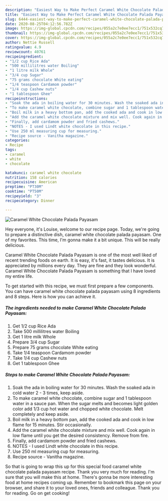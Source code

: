 ```yaml
---
description: "Easiest Way to Make Perfect Caramel White Chocolate Palada Payasam"
title: "Easiest Way to Make Perfect Caramel White Chocolate Palada Payasam"
slug: 6444-easiest-way-to-make-perfect-caramel-white-chocolate-palada-payasam
date: 2020-08-25T04:12:56.782Z
image: https://img-global.cpcdn.com/recipes/055a2c7e0ee7ecc1/751x532cq70/caramel-white-chocolate-palada-payasam-recipe-main-photo.jpg
thumbnail: https://img-global.cpcdn.com/recipes/055a2c7e0ee7ecc1/751x532cq70/caramel-white-chocolate-palada-payasam-recipe-main-photo.jpg
cover: https://img-global.cpcdn.com/recipes/055a2c7e0ee7ecc1/751x532cq70/caramel-white-chocolate-palada-payasam-recipe-main-photo.jpg
author: Nettie Russell
ratingvalue: 4.9
reviewcount: 40761
recipeingredient:
- "1/2 cup Rice Ada"
- "500 millilitres water Boiling"
- "1 litre milk Whole"
- "3/4 cup Sugar"
- "75 grams chocolate White eating"
- "1/4 teaspoon Cardamom powder"
- "1/4 cup Cashew nuts"
- "1 tablespoon Ghee"
recipeinstructions:
- "Soak the ada in boiling water for 30 minutes. Wash the soaked ada in cold water 2 - 3 times, keep aside."
- "To make caramel white chocolate, combine sugar and 1 tablespoon water in a sauce pan. When the sugar melts and becomes light golden color add 1/3 cup hot water and chopped white chocolate. Melt completely and keep aside."
- "Boil milk in a heavy bottom pan, add the cooked ada and cook in low flame for 15 minutes. Stir occasionally."
- "Add the caramel white chocolate mixture and mix well. Cook again in low flame until you get the desired consistency. Remove from fire."
- "Finally, add cardamom powder and fried cashews."
- "NOTES - I used Lindt white chocolate in this recipe."
- "Use 250 ml measuring cup for measuring."
- "Recipe source - Vanitha magazine."
categories:
- Recipe
tags:
- caramel
- white
- chocolate

katakunci: caramel white chocolate 
nutrition: 158 calories
recipecuisine: American
preptime: "PT30M"
cooktime: "PT50M"
recipeyield: "3"
recipecategory: Dinner

---
```



![Caramel White Chocolate Palada Payasam](https://img-global.cpcdn.com/recipes/055a2c7e0ee7ecc1/751x532cq70/caramel-white-chocolate-palada-payasam-recipe-main-photo.jpg)

Hey everyone, it's Louise, welcome to our recipe page. Today, we're going to prepare a distinctive dish, caramel white chocolate palada payasam. One of my favorites. This time, I'm gonna make it a bit unique. This will be really delicious.



Caramel White Chocolate Palada Payasam is one of the most well liked of recent trending foods on earth. It is easy, it's fast, it tastes delicious. It is appreciated by millions every day. They are fine and they look wonderful. Caramel White Chocolate Palada Payasam is something that I have loved my entire life.


To get started with this recipe, we must first prepare a few components. You can have caramel white chocolate palada payasam using 8 ingredients and 8 steps. Here is how you can achieve it.

<!--inarticleads1-->

##### The ingredients needed to make Caramel White Chocolate Palada Payasam:

1. Get 1/2 cup Rice Ada
1. Take 500 millilitres water Boiling
1. Get 1 litre milk Whole
1. Prepare 3/4 cup Sugar
1. Prepare 75 grams chocolate White eating
1. Take 1/4 teaspoon Cardamom powder
1. Take 1/4 cup Cashew nuts
1. Get 1 tablespoon Ghee




<!--inarticleads2-->

##### Steps to make Caramel White Chocolate Palada Payasam:

1. Soak the ada in boiling water for 30 minutes. Wash the soaked ada in cold water 2 - 3 times, keep aside.
1. To make caramel white chocolate, combine sugar and 1 tablespoon water in a sauce pan. When the sugar melts and becomes light golden color add 1/3 cup hot water and chopped white chocolate. Melt completely and keep aside.
1. Boil milk in a heavy bottom pan, add the cooked ada and cook in low flame for 15 minutes. Stir occasionally.
1. Add the caramel white chocolate mixture and mix well. Cook again in low flame until you get the desired consistency. Remove from fire.
1. Finally, add cardamom powder and fried cashews.
1. NOTES - I used Lindt white chocolate in this recipe.
1. Use 250 ml measuring cup for measuring.
1. Recipe source - Vanitha magazine.




So that is going to wrap this up for this special food caramel white chocolate palada payasam recipe. Thank you very much for reading. I'm sure that you will make this at home. There's gonna be more interesting food at home recipes coming up. Remember to bookmark this page on your browser, and share it to your loved ones, friends and colleague. Thank you for reading. Go on get cooking!
